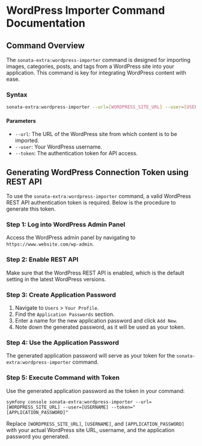 
# WordPress Importer Command Documentation

## Command Overview

The `sonata-extra:wordpress-importer` command is designed for importing images, categories, posts, and tags from a WordPress site into your application. This command is key for integrating WordPress content with ease.

### Syntax

```bash
sonata-extra:wordpress-importer --url=[WORDPRESS_SITE_URL] --user=[USERNAME] --token="[TOKEN]"
```

#### Parameters

- `--url`: The URL of the WordPress site from which content is to be imported.
- `--user`: Your WordPress username.
- `--token`: The authentication token for API access.

## Generating WordPress Connection Token using REST API

To use the `sonata-extra:wordpress-importer` command, a valid WordPress REST API authentication token is required. Below is the procedure to generate this token.

### Step 1: Log into WordPress Admin Panel

Access the WordPress admin panel by navigating to `https://www.website.com/wp-admin`.

### Step 2: Enable REST API

Make sure that the WordPress REST API is enabled, which is the default setting in the latest WordPress versions.

### Step 3: Create Application Password

1. Navigate to `Users` > `Your Profile`.
2. Find the `Application Passwords` section.
3. Enter a name for the new application password and click `Add New`.
4. Note down the generated password, as it will be used as your token.

### Step 4: Use the Application Password

The generated application password will serve as your token for the `sonata-extra:wordpress-importer` command.

### Step 5: Execute Command with Token

Use the generated application password as the token in your command:

```shell
symfony console sonata-extra:wordpress-importer --url=[WORDPRESS_SITE_URL] --user=[USERNAME] --token="[APPLICATION_PASSWORD]"
```

Replace `[WORDPRESS_SITE_URL]`, `[USERNAME]`, and `[APPLICATION_PASSWORD]` with your actual WordPress site URL, username, and the application password you generated.